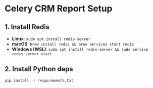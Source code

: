 # Celery CRM Report Setup

## 1. Install Redis
- **Linux**: `sudo apt install redis-server`
- **macOS**: `brew install redis && brew services start redis`
- **Windows (WSL)**: `sudo apt install redis-server && sudo service redis-server start`

## 2. Install Python deps
```bash
pip install -r requirements.txt